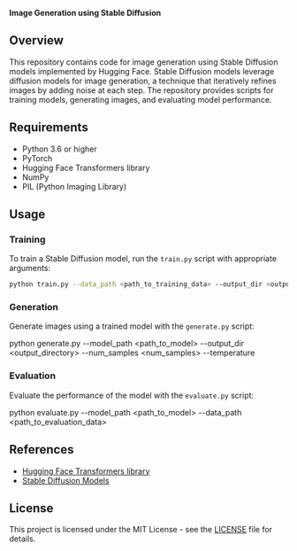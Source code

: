 **Image Generation using Stable Diffusion**

## Overview

This repository contains code for image generation using Stable Diffusion models implemented by Hugging Face. Stable Diffusion models leverage diffusion models for image generation, a technique that iteratively refines images by adding noise at each step. The repository provides scripts for training models, generating images, and evaluating model performance.

## Requirements

- Python 3.6 or higher
- PyTorch
- Hugging Face Transformers library
- NumPy
- PIL (Python Imaging Library)

## Usage

### Training

To train a Stable Diffusion model, run the `train.py` script with appropriate arguments:

```bash
python train.py --data_path <path_to_training_data> --output_dir <output_directory> --num_steps <num_training_steps> --batch_size <batch_size> --lr <learning_rate>
```

### Generation

Generate images using a trained model with the `generate.py` script:

python generate.py --model_path <path_to_model> --output_dir <output_directory> --num_samples <num_samples> --temperature <temperature>

### Evaluation

Evaluate the performance of the model with the `evaluate.py` script:


python evaluate.py --model_path <path_to_model> --data_path <path_to_evaluation_data>


## References

- [Hugging Face Transformers library](https://github.com/huggingface/transformers)
- [Stable Diffusion Models](https://huggingface.co/models?pipeline_tag=stable-diffusion)

## License

This project is licensed under the MIT License - see the [LICENSE](LICENSE) file for details.
